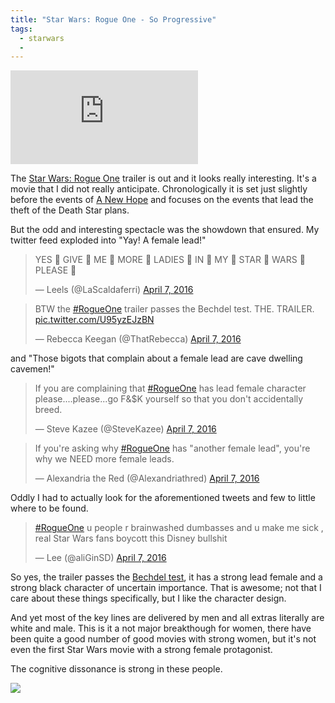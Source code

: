 ```yaml
---
title: "Star Wars: Rogue One - So Progressive" 
tags:
  - starwars
  - 
---
```


<script async src="//platform.twitter.com/widgets.js" charset="utf-8"></script>

<div class="videoWrapper">
    <iframe src="https://www.youtube.com/embed/Wji-BZ0oCwg" frameborder="0" allowfullscreen></iframe>
</div>    

The [Star Wars: Rogue One][1] trailer is out and it looks really interesting. 
It's a movie that I did not really anticipate. Chronologically it is set just 
slightly before the events of [A New Hope][2] and focuses on the events that 
lead the theft of the Death Star plans.

But the odd and interesting spectacle was the showdown that ensured. My twitter
feed exploded into "Yay! A female lead!" 

<blockquote class="twitter-tweet" data-lang="en"><p lang="en" dir="ltr">YES 👏 GIVE 👏 ME 👏 MORE 👏 LADIES 👏 IN 👏 MY 👏 STAR 👏 WARS 👏 PLEASE 👏</p>&mdash; Leels (@LaScaldaferri) <a href="https://twitter.com/LaScaldaferri/status/718140006842249216">April 7, 2016</a></blockquote>

<blockquote class="twitter-tweet" data-lang="en"><p lang="en" dir="ltr">BTW the <a href="https://twitter.com/hashtag/RogueOne?src=hash">#RogueOne</a> trailer passes the Bechdel test. THE. TRAILER. <a href="https://t.co/U95yzEJzBN">pic.twitter.com/U95yzEJzBN</a></p>&mdash; Rebecca Keegan (@ThatRebecca) <a href="https://twitter.com/ThatRebecca/status/718118418575175680">April 7, 2016</a></blockquote>

<!--more-->

and "Those bigots that complain about a female lead are cave dwelling cavemen!"

<blockquote class="twitter-tweet" data-lang="en"><p lang="en" dir="ltr">If you are complaining that <a href="https://twitter.com/hashtag/RogueOne?src=hash">#RogueOne</a> has lead female character please....please...go F&amp;$K yourself so that you don&#39;t accidentally breed.</p>&mdash; Steve Kazee (@SteveKazee) <a href="https://twitter.com/SteveKazee/status/718114488424251393">April 7, 2016</a></blockquote>

<blockquote class="twitter-tweet" data-lang="en"><p lang="en" dir="ltr">If you&#39;re asking why <a href="https://twitter.com/hashtag/RogueOne?src=hash">#RogueOne</a> has &quot;another female lead&quot;, you&#39;re why we NEED more female leads.</p>&mdash; Alexandria the Red (@Alexandriathred) <a href="https://twitter.com/Alexandriathred/status/718115092659744772">April 7, 2016</a></blockquote>

Oddly I had to actually look for the aforementioned tweets and few to little 
where to be found. 

<blockquote class="twitter-tweet" data-lang="en"><p lang="en" dir="ltr"><a href="https://twitter.com/hashtag/RogueOne?src=hash">#RogueOne</a> u people r brainwashed dumbasses and u make me sick , real Star Wars fans boycott this Disney bullshit</p>&mdash; Lee (@aliGinSD) <a href="https://twitter.com/aliGinSD/status/718226296887754754">April 7, 2016</a></blockquote>

So yes, the trailer passes the [Bechdel test][3], it has a strong lead female 
and a strong black character of uncertain importance. That is awesome; not that
I care about these things specifically, but I like the character design. 

And yet most of the key lines are delivered by men and all extras literally are 
white and male. This is it a not major breakthough for women, there have been 
quite a good number of good movies with strong women, but it's not even the first 
Star Wars movie with a strong female protagonist.

The cognitive dissonance is strong in these people. 

<div class="center">
    <img src="/media/suchrogueone.png" class="img-responsive">
</div>

[1]: https://www.youtube.com/watch?v=Wji-BZ0oCwg
[2]: http://www.imdb.com/title/tt0076759/
[3]: https://en.wikipedia.org/wiki/Bechdel_test


